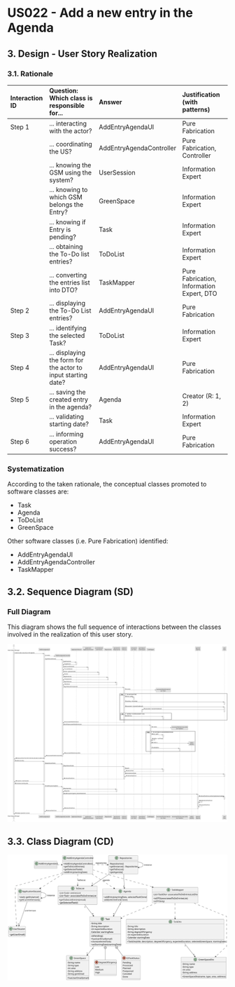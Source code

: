 # US022 - Add a new entry in the Agenda

## 3. Design - User Story Realization

### 3.1. Rationale

| Interaction ID | Question: Which class is responsible for...                    | Answer                   | Justification (with patterns)             |
|:---------------|:---------------------------------------------------------------|:-------------------------|:------------------------------------------|
| Step 1  		     | 	... interacting with the actor?                               | AddEntryAgendaUI         | Pure Fabrication                          |
|                | ... coordinating the US?                                       | AddEntryAgendaController | Pure Fabrication, Controller              |
|                | ... knowing the GSM using the system?                          | UserSession              | Information Expert                        |
|                | ... knowing to which GSM belongs the Entry?                    | GreenSpace               | Information Expert                        |
|                | ... knowing if Entry is pending?                               | Task                     | Information Expert                        |
| 			  		        | 	... obtaining the To-Do list entries?                         | ToDoList                 | Information Expert                        |
|                | ... converting the entries list into DTO?                      | TaskMapper               | Pure Fabrication, Information Expert, DTO |
| Step 2  		     | ... displaying the To-Do List entries?						                   | AddEntryAgendaUI         | Pure Fabrication                          |
| Step 3  		     | 	... identifying the selected Task?                            | ToDoList                 | Information Expert                        |
| Step 4  		     | 	... displaying the form for the actor to input starting date? | AddEntryAgendaUI         | Pure Fabrication                          |
| Step 5         | ... saving the created entry in the agenda?                    | Agenda                   | Creator (R: 1, 2)                         |
|                | ... validating starting date?                                  | Task                     | Information Expert                        |
| Step 6  		     | 	... informing operation success? 	                            | AddEntryAgendaUI         | Pure Fabrication                          |

### Systematization ##

According to the taken rationale, the conceptual classes promoted to software classes are:

* Task
* Agenda
* ToDoList
* GreenSpace

Other software classes (i.e. Pure Fabrication) identified:

* AddEntryAgendaUI
* AddEntryAgendaController
* TaskMapper


## 3.2. Sequence Diagram (SD)

### Full Diagram

This diagram shows the full sequence of interactions between the classes involved in the realization of this user story.

![Sequence Diagram - Full](svg/us022-sequence-diagram-full.svg)


## 3.3. Class Diagram (CD)

![Class Diagram](svg/us022-class-diagram.svg)